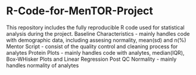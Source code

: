 # R-Code-for-MenTOR-Project
This repository includes the fully reproducible R code used for statistical analysis during the project. 
Baseline Characteristics - mainly handles code with demographic data, including assesing normality, mean(sd) and n(%)
Mentor Script - consist of the quality control and cleaning process for analytes
Protein Plots - mainly handles code with analytes, median(IQR), Box-WHisker Plots and Linear Regression
Post QC Normality - mainly handles normality of analytes
